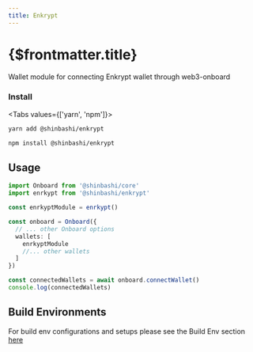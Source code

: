 ```yaml
---
title: Enkrypt
---
```


# {$frontmatter.title}

Wallet module for connecting Enkrypt wallet through web3-onboard

### Install

<Tabs values={['yarn', 'npm']}>
<TabPanel value="yarn">

```sh copy
yarn add @shinbashi/enkrypt
```

  </TabPanel>
  <TabPanel value="npm">

```sh copy
npm install @shinbashi/enkrypt
```

  </TabPanel>
</Tabs>

## Usage

```typescript
import Onboard from '@shinbashi/core'
import enrkypt from '@shinbashi/enkrypt'

const enrkyptModule = enrkypt()

const onboard = Onboard({
  // ... other Onboard options
  wallets: [
    enrkyptModule
    //... other wallets
  ]
})

const connectedWallets = await onboard.connectWallet()
console.log(connectedWallets)
```

## Build Environments

For build env configurations and setups please see the Build Env section [here](/docs/modules/core#build-environments)
